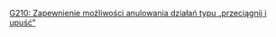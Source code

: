[G210: Zapewnienie możliwości anulowania działań typu „przeciągnij i upuść”](https://www.w3.org/WAI/WCAG22/Techniques/general/G210.html)